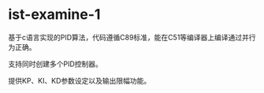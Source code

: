 # ist-examine-1

基于c语言实现的PID算法，代码遵循C89标准，能在C51等编译器上编译通过并行为正确。

支持同时创建多个PID控制器。

提供KP、KI、KD参数设定以及输出限幅功能。
